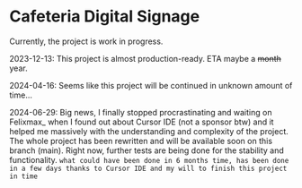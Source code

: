 # Cafeteria Digital Signage

Currently, the project is work in progress.

2023-12-13: This project is almost production-ready. ETA maybe a ~~month~~ year.

2024-04-16: Seems like this project will be continued in unknown amount of time...

2024-06-29: Big news, I finally stopped procrastinating and waiting on Felixmax_ when I found out about Cursor IDE (not a sponsor btw) and it helped me massively with the understanding and complexity of the project. The whole project has been rewritten and will be available soon on this branch (main). Right now, further tests are being done for the stability and functionality. `what could have been done in 6 months time, has been done in a few days thanks to Cursor IDE and my will to finish this project in time`
